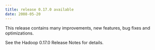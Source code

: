 ```yaml
---
title: release 0.17.0 available
date: 2008-05-20
---
```


This release contains many improvements, new features, bug fixes and
optimizations.

See the Hadoop 0.17.0 Release Notes for details.

